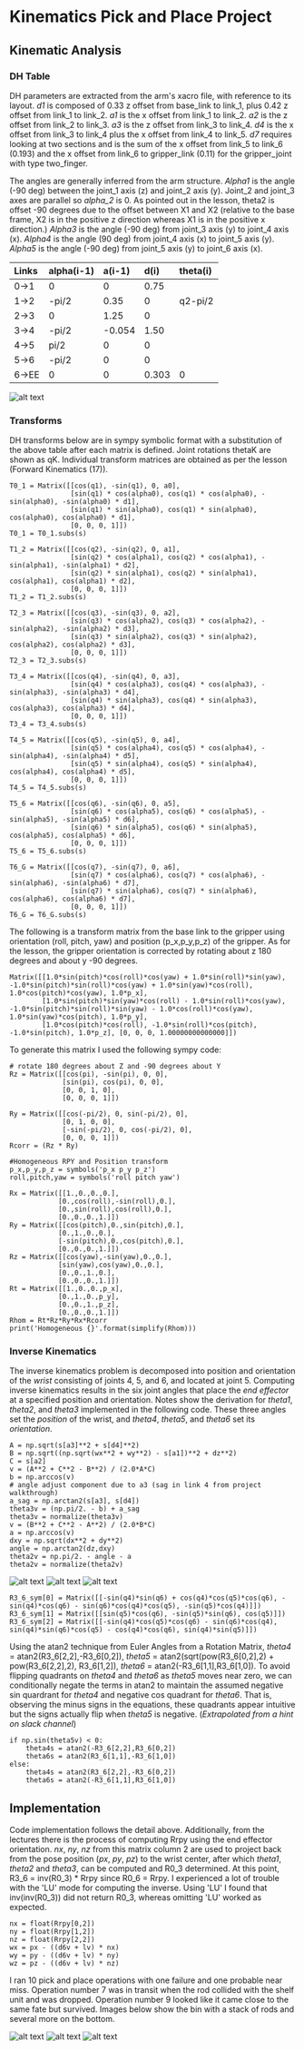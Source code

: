# Kinematics Pick and Place Project

## Kinematic Analysis

### DH Table

DH parameters are extracted from the arm's xacro file, with reference to its layout.  *d1* is composed of 0.33 z offset from base_link to link_1, plus 0.42 z offset from link_1 to link_2.  *a1* is the x offset from link_1 to link_2.  *a2* is the z offset from link_2 to link_3.  *a3* is the z offset from link_3 to link_4.  *d4* is the x offset from link_3 to link_4 plus the x offset from link_4 to link_5.  *d7* requires looking at two sections and is the sum of the x offset from link_5 to link_6 (0.193) and the x offset from link_6 to gripper_link (0.11) for the gripper_joint with type two_finger.

The angles are generally inferred from the arm structure.  *Alpha1* is the angle (-90 deg) between the joint_1 axis (z) and joint_2 axis (y).  Joint_2 and joint_3 axes are parallel so *alpha_2* is 0.  As pointed out in the lesson, theta2 is offset -90 degrees due to the offset between X1 and X2 (relative to the base frame, X2 is in the positive z direction whereas X1 is in the positive x direction.)  *Alpha3* is the angle (-90 deg) from joint_3 axis (y) to joint_4 axis (x).  *Alpha4* is the angle (90 deg) from joint_4 axis (x) to joint_5 axis (y).  *Alpha5* is the angle (-90 deg) from joint_5 axis (y) to joint_6 axis (x).

| Links | alpha(i-1) | a(i-1) | d(i) | theta(i) |
|:---|:---|:---|:---|:---|
| 0->1    | 0 | 0 | 0.75 |   |
| 1->2    | -pi/2 | 0.35 | 0 | q2-pi/2 |
| 2->3 | 0 | 1.25 | 0 |   |
| 3->4 | -pi/2 | -0.054 | 1.50 |   |
| 4->5 | pi/2 | 0 | 0 |   |
| 5->6 | -pi/2 | 0 | 0 |   |
| 6->EE | 0 |0 | 0.303 | 0 |

![alt text](misc_images/arm.png "arm drawing")

### Transforms

DH transforms below are in sympy symbolic format with a substitution of the above table after each matrix is defined.  Joint rotations thetaK are shown as qK.  Individual transform matrices are obtained as per the lesson (Forward Kinematics (17)).

```
T0_1 = Matrix([[cos(q1), -sin(q1), 0, a0],
               [sin(q1) * cos(alpha0), cos(q1) * cos(alpha0), -sin(alpha0), -sin(alpha0) * d1],
               [sin(q1) * sin(alpha0), cos(q1) * sin(alpha0), cos(alpha0), cos(alpha0) * d1],
               [0, 0, 0, 1]])
T0_1 = T0_1.subs(s)

T1_2 = Matrix([[cos(q2), -sin(q2), 0, a1],
               [sin(q2) * cos(alpha1), cos(q2) * cos(alpha1), -sin(alpha1), -sin(alpha1) * d2],
               [sin(q2) * sin(alpha1), cos(q2) * sin(alpha1), cos(alpha1), cos(alpha1) * d2],
               [0, 0, 0, 1]])
T1_2 = T1_2.subs(s)

T2_3 = Matrix([[cos(q3), -sin(q3), 0, a2],
               [sin(q3) * cos(alpha2), cos(q3) * cos(alpha2), -sin(alpha2), -sin(alpha2) * d3],
               [sin(q3) * sin(alpha2), cos(q3) * sin(alpha2), cos(alpha2), cos(alpha2) * d3],
               [0, 0, 0, 1]])
T2_3 = T2_3.subs(s)

T3_4 = Matrix([[cos(q4), -sin(q4), 0, a3],
               [sin(q4) * cos(alpha3), cos(q4) * cos(alpha3), -sin(alpha3), -sin(alpha3) * d4],
               [sin(q4) * sin(alpha3), cos(q4) * sin(alpha3), cos(alpha3), cos(alpha3) * d4],
               [0, 0, 0, 1]])
T3_4 = T3_4.subs(s)

T4_5 = Matrix([[cos(q5), -sin(q5), 0, a4],
               [sin(q5) * cos(alpha4), cos(q5) * cos(alpha4), -sin(alpha4), -sin(alpha4) * d5],
               [sin(q5) * sin(alpha4), cos(q5) * sin(alpha4), cos(alpha4), cos(alpha4) * d5],
               [0, 0, 0, 1]])
T4_5 = T4_5.subs(s)

T5_6 = Matrix([[cos(q6), -sin(q6), 0, a5],
               [sin(q6) * cos(alpha5), cos(q6) * cos(alpha5), -sin(alpha5), -sin(alpha5) * d6],
               [sin(q6) * sin(alpha5), cos(q6) * sin(alpha5), cos(alpha5), cos(alpha5) * d6],
               [0, 0, 0, 1]])
T5_6 = T5_6.subs(s)

T6_G = Matrix([[cos(q7), -sin(q7), 0, a6],
               [sin(q7) * cos(alpha6), cos(q7) * cos(alpha6), -sin(alpha6), -sin(alpha6) * d7],
               [sin(q7) * sin(alpha6), cos(q7) * sin(alpha6), cos(alpha6), cos(alpha6) * d7],
               [0, 0, 0, 1]])
T6_G = T6_G.subs(s)
```

The following is a transform matrix from the base link to the gripper using orientation (roll, pitch, yaw) and position (p_x,p_y,p_z) of the gripper.  As for the lesson, the gripper orientation is corrected by rotating about z 180 degrees and about y -90 degrees.

```
Matrix([[1.0*sin(pitch)*cos(roll)*cos(yaw) + 1.0*sin(roll)*sin(yaw), -1.0*sin(pitch)*sin(roll)*cos(yaw) + 1.0*sin(yaw)*cos(roll), 1.0*cos(pitch)*cos(yaw), 1.0*p_x],
        [1.0*sin(pitch)*sin(yaw)*cos(roll) - 1.0*sin(roll)*cos(yaw), -1.0*sin(pitch)*sin(roll)*sin(yaw) - 1.0*cos(roll)*cos(yaw), 1.0*sin(yaw)*cos(pitch), 1.0*p_y],
        [1.0*cos(pitch)*cos(roll), -1.0*sin(roll)*cos(pitch), -1.0*sin(pitch), 1.0*p_z], [0, 0, 0, 1.00000000000000]])
```

To generate this matrix I used the following sympy code:

```
# rotate 180 degrees about Z and -90 degrees about Y
Rz = Matrix([[cos(pi), -sin(pi), 0, 0],
             [sin(pi), cos(pi), 0, 0],
             [0, 0, 1, 0],
             [0, 0, 0, 1]])

Ry = Matrix([[cos(-pi/2), 0, sin(-pi/2), 0],
             [0, 1, 0, 0],
             [-sin(-pi/2), 0, cos(-pi/2), 0],
             [0, 0, 0, 1]])
Rcorr = (Rz * Ry)

#Homogeneous RPY and Position transform
p_x,p_y,p_z = symbols('p_x p_y p_z')
roll,pitch,yaw = symbols('roll pitch yaw')

Rx = Matrix([[1.,0.,0.,0.],
            [0.,cos(roll),-sin(roll),0.],
            [0.,sin(roll),cos(roll),0.],
            [0.,0.,0.,1.]])
Ry = Matrix([[cos(pitch),0.,sin(pitch),0.],
            [0.,1.,0.,0.],
            [-sin(pitch),0.,cos(pitch),0.],
            [0.,0.,0.,1.]])
Rz = Matrix([[cos(yaw),-sin(yaw),0.,0.],
            [sin(yaw),cos(yaw),0.,0.],
            [0.,0.,1.,0.],
            [0.,0.,0.,1.]])
Rt = Matrix([[1.,0.,0.,p_x],
            [0.,1.,0.,p_y],
            [0.,0.,1.,p_z],
            [0.,0.,0.,1.]])
Rhom = Rt*Rz*Ry*Rx*Rcorr
print('Homogeneous {}'.format(simplify(Rhom)))
```

### Inverse Kinematics

The inverse kinematics problem is decomposed into position and orientation of the *wrist* consisting of joints 4, 5, and 6, and located at joint 5.  Computing inverse kinematics results in the six joint angles that place the *end effector* at a specified position and orientation.  Notes show the derivation for *theta1*, *theta2*, and *theta3* implemented in the following code.  These three angles set the *position* of the wrist, and *theta4*, *theta5*, and *theta6* set its *orientation*.

```
A = np.sqrt(s[a3]**2 + s[d4]**2)
B = np.sqrt((np.sqrt(wx**2 + wy**2) - s[a1])**2 + dz**2)
C = s[a2]
v = (A**2 + C**2 - B**2) / (2.0*A*C)
b = np.arccos(v)
# angle adjust component due to a3 (sag in link 4 from project walkthrough)
a_sag = np.arctan2(s[a3], s[d4])
theta3v = (np.pi/2. - b) + a_sag
theta3v = normalize(theta3v)
v = (B**2 + C**2 - A**2) / (2.0*B*C)
a = np.arccos(v)
dxy = np.sqrt(dx**2 + dy**2)
angle = np.arctan2(dz,dxy)
theta2v = np.pi/2. - angle - a
theta2v = normalize(theta2v)
```

![alt text](misc_images/draw_theta1.jpg "theta1")
![alt text](misc_images/draw_theta2.png "theta2")
![alt text](misc_images/draw_theta3.png "theta3")

```
R3_6_sym[0] = Matrix([[-sin(q4)*sin(q6) + cos(q4)*cos(q5)*cos(q6), -sin(q4)*cos(q6) - sin(q6)*cos(q4)*cos(q5), -sin(q5)*cos(q4)]])
R3_6_sym[1] = Matrix([[sin(q5)*cos(q6), -sin(q5)*sin(q6), cos(q5)]])
R3_6_sym[2] = Matrix([[-sin(q4)*cos(q5)*cos(q6) - sin(q6)*cos(q4), sin(q4)*sin(q6)*cos(q5) - cos(q4)*cos(q6), sin(q4)*sin(q5)]])
```

Using the atan2 technique from Euler Angles from a Rotation Matrix, *theta4* = atan2(R3_6[2,2],-R3_6[0,2]), *theta5* = atan2(sqrt(pow(R3_6[0,2],2) + pow(R3_6[2,2],2), R3_6[1,2]), *theta6* = atan2(-R3_6[1,1],R3_6[1,0]).  To avoid flipping quadrants on *theta4* and *theta6* as *theta5* moves near zero, we can conditionally negate the terms in atan2 to maintain the assumed negative sin quardrant for *theta4* and negative cos quadrant for *theta6*.  That is, observing the minus signs in the equations, these quadrants appear intuitive but the signs actually flip when *theta5* is negative.  (*Extrapolated from a hint on slack channel*)

```
if np.sin(theta5v) < 0:
    theta4s = atan2(-R3_6[2,2],R3_6[0,2])
    theta6s = atan2(R3_6[1,1],-R3_6[1,0])
else:
    theta4s = atan2(R3_6[2,2],-R3_6[0,2])
    theta6s = atan2(-R3_6[1,1],R3_6[1,0])
```

## Implementation

Code implementation follows the detail above.  Additionally, from the lectures there is the process of computing Rrpy using the end effector orientation.  *nx*, *ny*, *nz* from this matrix column 2 are used to project back from the pose position (*px*, *py*, *pz*) to the wrist center, after which *theta1*, *theta2* and *theta3*, can be computed and R0_3 determined.  At this point, R3_6 = inv(R0_3) * Rrpy since R0_6 = Rrpy.  I experienced a lot of trouble with the 'LU' mode for computing the inverse.  Using 'LU' I found that inv(inv(R0_3)) did not return R0_3, whereas omitting 'LU' worked as expected.

```
nx = float(Rrpy[0,2])
ny = float(Rrpy[1,2])
nz = float(Rrpy[2,2])
wx = px - ((d6v + lv) * nx)
wy = py - ((d6v + lv) * ny)
wz = pz - ((d6v + lv) * nz)
```

I ran 10 pick and place operations with one failure and one probable near miss.  Operation number 7 was in transit when the rod collided with the shelf unit and was dropped.  Operation number 9 looked like it came close to the same fate but survived.  Images below show the bin with a stack of rods and several more on the bottom.

![alt text](misc_images/failed_number_7.jpg "one collides with shelf")
![alt text](misc_images/final_9_10.jpg "final view with 9/10 successful")
![alt text](misc_images/final_top.jpg "final view from above")
